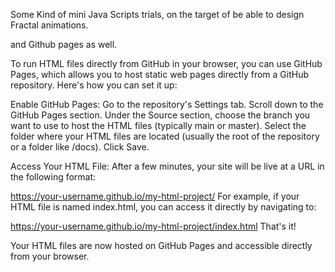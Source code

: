  Some Kind of mini Java Scripts trials, 
 on the target of be able to design Fractal animations.
 
 and Github pages as well.

To run HTML files directly from GitHub in your browser,
you can use GitHub Pages, 
which allows you to host static web pages directly from a GitHub repository.
Here's how you can set it up:  

Enable GitHub Pages:
Go to the repository's Settings tab.
Scroll down to the GitHub Pages section.
Under the Source section, choose the branch you want to use to host the HTML files (typically main or master).
Select the folder where your HTML files are located (usually the root of the repository or a folder like /docs).
Click Save.

Access Your HTML File:
After a few minutes, your site will be live at a URL in the following format:


https://your-username.github.io/my-html-project/
For example, if your HTML file is named index.html, you can access it directly by navigating to:

https://your-username.github.io/my-html-project/index.html
That's it! 

Your HTML files are now hosted on GitHub Pages and accessible directly from your browser.




